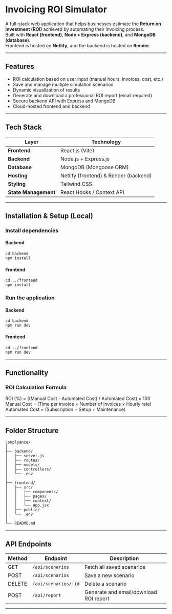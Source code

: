 # Invoicing ROI Simulator

A full-stack web application that helps businesses estimate the **Return on Investment (ROI)** achieved by automating their invoicing process.  
Built with **React (frontend)**, **Node + Express (backend)**, and **MongoDB (database)**.  
Frontend is hosted on **Netlify**, and the backend is hosted on **Render**.

---

## Features

-  ROI calculation based on user input (manual hours, invoices, cost, etc.)  
-  Save and manage multiple simulation scenarios  
-  Dynamic visualization of results  
-  Generate and download a professional ROI report (email required)  
-  Secure backend API with Express and MongoDB  
-  Cloud-hosted frontend and backend  

---

## Tech Stack

| Layer | Technology |
|-------|-------------|
| **Frontend** | React.js (Vite) |
| **Backend** | Node.js + Express.js |
| **Database** | MongoDB (Mongoose ORM) |
| **Hosting** | Netlify (frontend) & Render (backend) |
| **Styling** | Tailwind CSS |
| **State Management** | React Hooks / Context API |

---

## Installation & Setup (Local)

### Install dependencies

#### Backend
```
cd backend
npm install
```

#### Frontend
```
cd ../frontend
npm install
```

### Run the application

#### Backend
```
cd backend
npm run dev
```

#### Frontend
```
cd ../frontend
npm run dev
```

---

## Functionality

### ROI Calculation Formula

ROI (%) = ((Manual Cost - Automated Cost) / Automated Cost) × 100
Manual Cost = (Time per invoice × Number of invoices × Hourly rate)
Automated Cost = (Subscription + Setup + Maintenance)

---

## Folder Structure
```
Complyance/
│
├── backend/
│   ├── server.js
│   ├── routes/
│   ├── models/
│   ├── controllers/
│   └── .env
│
├── frontend/
│   ├── src/
│   │   ├── components/
│   │   ├── pages/
│   │   ├── context/
│   │   └── App.jsx
│   ├── public/
│   └── .env
│
└── README.md
```
---

## API Endpoints

| Method | Endpoint | Description |
|--------|-----------|-------------|
| GET | `/api/scenarios` | Fetch all saved scenarios |
| POST | `/api/scenarios` | Save a new scenario |
| DELETE | `/api/scenarios/:id` | Delete a scenario |
| POST | `/api/report` | Generate and email/download ROI report |

---
